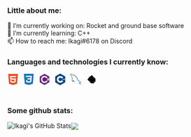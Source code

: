 ### Little about me:
🔭 I’m currently working on: Rocket and ground base software <br/>
🌱 I’m currently learning: C++ <br/>
📫 How to reach me: Ikagi#6178 on Discord <br/>

### Languages and technologies I currently know:

<img style="margin-right: 10px;" align="left" alt="HTML5" width="26px" src="https://raw.githubusercontent.com/devicons/devicon/master/icons/html5/html5-plain.svg" />
<img style="margin-right: 10px;" align="left" alt="CSS3" width="26px" src="https://raw.githubusercontent.com/devicons/devicon/master/icons/css3/css3-plain.svg" />
<img style="margin-right: 10px;" align="left" alt="C#" width="26px" src="https://raw.githubusercontent.com/devicons/devicon/master/icons/csharp/csharp-plain.svg" />
<img style="margin-right: 10px;" align="left" alt="C++" width="26px" src="https://raw.githubusercontent.com/devicons/devicon/master/icons/cplusplus/cplusplus-plain.svg" />
<img style="margin-right: 10px;" align="left" alt="MySQL" width="26px" src="https://raw.githubusercontent.com/devicons/devicon/master/icons/mysql/mysql-plain.svg" />
<img style="margin-right: 10px;" align="left" alt="Dart" width="26px" src="https://raw.githubusercontent.com/vorillaz/devicons/master/!SVG/dart.svg" />

<br><br><br>
### Some github stats:
<img align="left" alt="Ikagi's GitHub Stats" src="https://github-readme-stats.vercel.app/api?username=ikagi&show_icons=true&theme=tokyonight&show_icons=true" />
<img align="center" src="https://github-readme-stats.vercel.app/api/top-langs/?username=ikagi&theme=tokyonight" />
<br><br><br>




<!--
**ikagi/ikagi** is a ✨ _special_ ✨ repository because its `README.md` (this file) appears on your GitHub profile.

Here are some ideas to get you started:

- 🔭 I’m currently working on ...
- 🌱 I’m currently learning ...
- 👯 I’m looking to collaborate on ...
- 🤔 I’m looking for help with ...
- 💬 Ask me about ...
- 📫 How to reach me: ...
- 😄 Pronouns: ...
- ⚡ Fun fact: ...
-->
